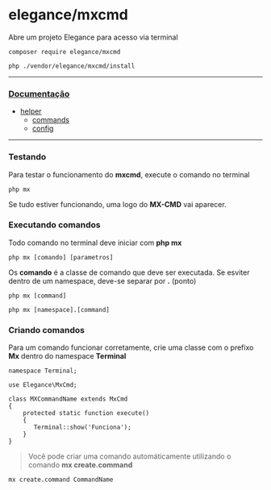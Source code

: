 # elegance/mxcmd

Abre um projeto Elegance para acesso via terminal

    composer require elegance/mxcmd
    
    php ./vendor/elegance/mxcmd/install

---

### [Documentação](https://github.com/elegancephp/mxcmd/tree/main/.doc)

 - [helper](https://github.com/elegancephp/mxcmd/tree/main/.doc/helper)
    - [commands](https://github.com/elegancephp/mxcmd/tree/main/.doc/helper/commands.md)
    - [config](https://github.com/elegancephp/mxcmd/tree/main/.doc/helper/config.md)
 
---

### Testando

Para testar o funcionamento do **mxcmd**, execute o comando no terminal

    php mx

Se tudo estiver funcionando, uma logo do **MX-CMD** vai aparecer. 

### Executando comandos

Todo comando no terminal deve iniciar com **php mx**

    php mx [comando] [parametros]

Os **comando** é a classe de comando que deve ser executada. 
Se esviter dentro de um namespace, deve-se separar por **.** (ponto)

    php mx [command]

    php mx [namespace].[command]

### Criando comandos

Para um comando funcionar corretamente, crie uma classe com o prefixo **Mx** dentro do namespace **Terminal**

    namespace Terminal;

    use Elegance\MxCmd;

    class MXCommandName extends MxCmd
    {
        protected static function execute()
        {
           Terminal::show('Funciona');
        }
    }

> Você pode criar uma comando automáticamente utilizando o comando **mx create.command**

    mx create.command CommandName
